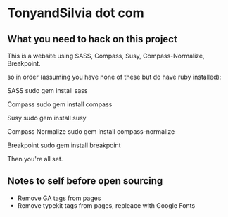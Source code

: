 # TonyandSilvia dot com

## What you need to hack on this project
This is a website using SASS, Compass, Susy, Compass-Normalize, Breakpoint. 

so in order (assuming you have none of these but do have ruby installed):

SASS
	sudo gem install sass

Compass
	sudo gem install compass

Susy
	sudo gem install susy

Compass Normalize
	sudo gem install compass-normalize

Breakpoint
	sudo gem install breakpoint


Then you're all set.  

## Notes to self before open sourcing
* Remove GA tags from pages
* Remove typekit tags from pages, repleace with Google Fonts
